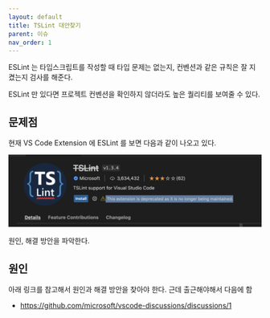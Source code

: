 ```yaml
---
layout: default
title: TSLint 대안찾기
parent: 이슈
nav_order: 1
---
```


ESLint 는 타입스크립트를 작성할 때 타입 문제는 없는지, 컨벤션과 같은 규칙은 잘 지켰는지 검사를 해준다.

ESLint 만 있다면 프로젝트 컨벤션을 확인하지 않더라도 높은 퀄리티를 보여줄 수 있다.

## 문제점

현재 VS Code Extension 에 ESLint 를 보면 다음과 같이 나오고 있다.

![](../../assets/images/EsLint-Not-Working.png)

원인, 해결 방안을 파악한다.

## 원인

아래 링크를 참고해서 원인과 해결 방안을 찾아야 한다.
근데 출근해야해서 다음에 함

- https://github.com/microsoft/vscode-discussions/discussions/1
